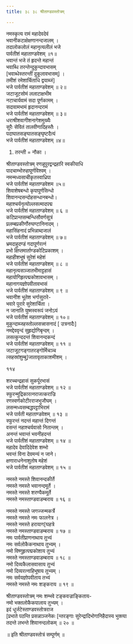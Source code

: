 ```yaml
---
title: ३८ ३८ श्रीताण्डवस्तोत्रम्

---
```

 नमस्कृत्य रामं महादेवदेवं  
भवानीकटाक्षेक्षणानन्दजालम् ।  
तदालोकलोलं महानृत्यलीलं भजे  
पार्वतीशं महाताण्डवेशम् ॥१॥  
भवान्तं भजे तं हृदन्ते महान्तं  
भवाब्धि तरन्तेन्दुकुन्दावभासम्  
[भवाब्धेस्तरन्तीं दुकूलावभासम्] ।  
तमीशं रमेशार्चिताधि द्वयाब्जं]  
भजे पार्वतीशं महाताण्डवेशम् ॥ २॥  
जटाजूटसोमं ललाटाक्षभीम  
नटाचार्यवामं सदा पूर्णकामम् ।  
सदावामभामं हृदानन्दरामं  
भजे पार्वतीशं महाताण्डवेशम् ॥ ३॥  
धराश्रीशवागीशनागेशमुख्यैः  
सुरैः सेवितं तालवीणादिहस्तैः ।  
पदाघातसङ्घातसङ्घृष्टदैत्यं  
भजे पार्वतीशं महाताण्डवेशम् ॥४॥  

1. तरन्ती = नौका ।  

श्रीताण्डवस्तोत्रम् रणन्नूपुरद्वन्द्रहारि स्वकीयाधि  
पादचाम्भोरुहापूर्णविश्वम् ।  
नमन्मध्यसाचीकृतस्वाध्रिपा  
भजे पार्वतीशं महाताण्डवेशम ॥५॥  
शिवाशेषबन्धो कृपापूर्णसिन्धो  
शिवानन्दसन्दोहसन्धानबन्धो।  
महाश्चर्यनृत्योल्लसत्मादपद्म  
भजे पार्वतीशं महाताण्डवेशम् ॥ ६ ॥  
कटिप्रान्तसम्बन्धिसौवर्णसूत्रं  
प्रलम्बप्रकीर्णोरुघण्टानिनादम् ।  
महासिंहनादं प्रभिन्नाब्दजालं  
भजे पार्वतीशं महाताण्डवेशम् ॥ ७॥  
भ्रमदाहुदण्डं गदापूर्णरत्नं  
प्रभो क्षिप्तमार्ताण्डकोटिप्रकाशम् ।  
महाहीशभूषं सुरेशं महेशं  
भजे पार्वतीशं महाताण्डवेशम् ॥ ८ ॥  
महानृत्यसञ्जातभीमाट्टहासं  
महायोगिहृत्पद्मकोशावभासम् ।  
महानागयज्ञोपवीतावभासं  
भजे पार्वतीशं महाताण्डवेशम् ॥ ९ ॥  
भवानीश भूतेश भर्गासुरारे-  
भवारे पुरारे सुरेशार्चिता ।  
न जानाति युष्मस्वरूपं जनोऽयं  
भजे पार्वतीशं महाताण्डवेशम् ॥ १०॥  
मुकुन्दाब्जहस्तोल्लसत्त्रासनादं [ उत्रनादैः]  
नमद्देववृन्दं सुहृद्योगिबृन्दम् ।  
लसत्कुन्ददन्तं शिवानन्दकन्दं  
भजे पार्वतीशं महाताण्डवेशम् ॥ ११ ॥  
जटाजूटगङ्गातरङ्गोर्मिचञ्च  
त्सहस्रांशुम्बु]जातावृताकाशमीशम् ।  

११४  

शरच्चन्द्रहासं सुकर्पूरभासं  
भजे पार्वतीशं महाताण्डवेशम् ॥ १२ ॥  
स्फुरन्मुद्रिकारत्नराजत्कराज्रि  
रणस्वर्णकोटीरराजभुजौघम् ।  
लसन्मध्यसम्बद्धपट्टाभिरामं  
भजे पार्वती महाताण्डवेशम् ॥ १३ ॥  
स्फुरन्तं नदन्तं महान्तं दिगन्तं  
वसन्तं नहाश्चर्यवासो नितान्तम् ।  
अनन्तं भवान्तं भवनीहदन्तं  
भजे पार्वतीशं महाताण्डवेशम् ॥ १४ ॥  
महादेव देवादिदेवेश शम्भो  
भवन्तं विना देवमन्यं न जाने।  
क्षणाराधनेनाशुतोष महेशं  
भजे पार्वतीशं महाताण्डवेशम् ॥ १५ ॥  

नमस्ते नमस्ते शिवानन्दकीर्ते  
नमस्ते नमस्ते भवानन्दमूर्ते ।  
नमस्ते नमस्ते शरण्यैकमूर्ते  
नमस्ते नमस्ताण्डवाडम्बराय ॥ १६ ॥  

नमस्ते नमस्ते जगज्जन्मकर्त्रे  
नमस्ते नमस्ते नमः फालनेत्र ।  
नमस्ते नमस्ते हरायाग[घहत्रे  
नमस्ते नमस्ताण्डवाडम्बराय ॥ १७ ॥  
नमः पार्वतीप्राणनाथाय तुभ्यं  
नमः सर्वलोकैकनाथाय तुभ्यम् ।  
नमो विष्णुहृत्पद्मकोशाय तुभ्यं  
नमस्ते नमस्ताण्डवाडम्बराय ॥ १८ ॥  
नमो दिव्यकैलासवासाय तुभ्यं  
नमो दिव्यरत्नाहिभूषाय तुभ्यम् ।  
नमः सर्वयज्ञोपवीताय तभ्यं  
नमस्ते नमस्ते नमः शङ्कराय ॥ १९ ॥  

श्रीताण्डवस्तोत्रम् नमः शम्भवे टङ्कवज्राङ्किताय-  
नमो भक्तलोकैकपालाय तुभ्यम् ।  
इदं धूर्जटेस्ताण्डवस्तोत्रराज  
[प्रभाते पठन्ति प्रसन्नाञ्जनेकः [न्तरङ्गाः सुरेन्द्रादिभोगानिहैदास्य भुक्त्या  
तदन्ते लभन्ते शिवानन्दलोकम् ॥ २० ॥  

॥ इति श्रीताण्डवस्तोत्रं सम्पूर्णम् ॥  